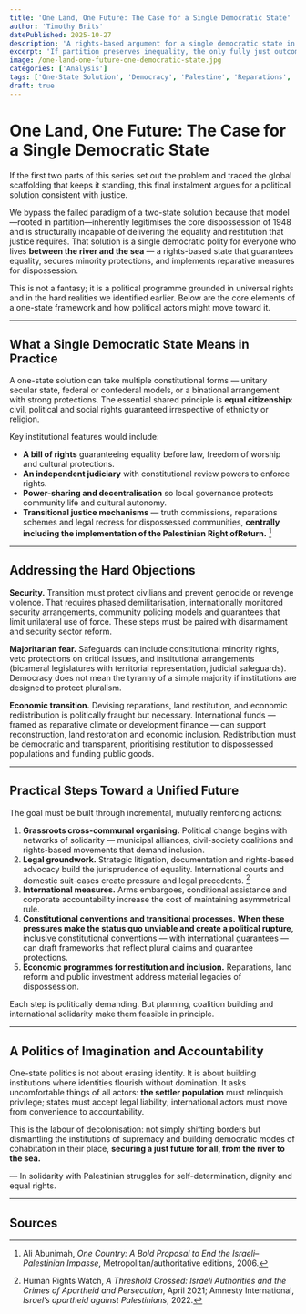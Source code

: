 ```yaml
---
title: 'One Land, One Future: The Case for a Single Democratic State'
author: 'Timothy Brits'
datePublished: 2025-10-27
description: 'A rights-based argument for a single democratic state in historic Palestine. The piece sets out constitutional protections, transitional justice and practical steps toward equal citizenship for all people between the river and the sea.'
excerpt: 'If partition preserves inequality, the only fully just outcome is a political framework built on equal rights. This essay outlines the moral and practical case for a democratic single state and the transitional measures needed to make it viable.'
image: /one-land-one-future-one-democratic-state.jpg
categories: ['Analysis']
tags: ['One-State Solution', 'Democracy', 'Palestine', 'Reparations', 'Decolonisation']
draft: true
---
```


# One Land, One Future: The Case for a Single Democratic State

If the first two parts of this series set out the problem and traced the global scaffolding that keeps it standing, this final instalment argues for a political solution consistent with justice.

We bypass the failed paradigm of a two-state solution because that model—rooted in partition—inherently legitimises the core dispossession of 1948 and is structurally incapable of delivering the equality and restitution that justice requires. That solution is a single democratic polity for everyone who lives **between the river and the sea** — a rights-based state that guarantees equality, secures minority protections, and implements reparative measures for dispossession.

This is not a fantasy; it is a political programme grounded in universal rights and in the hard realities we identified earlier. Below are the core elements of a one-state framework and how political actors might move toward it.

---

## What a Single Democratic State Means in Practice

A one-state solution can take multiple constitutional forms — unitary secular state, federal or confederal models, or a binational arrangement with strong protections. The essential shared principle is **equal citizenship**: civil, political and social rights guaranteed irrespective of ethnicity or religion.

Key institutional features would include:

- **A bill of rights** guaranteeing equality before law, freedom of worship and cultural protections.
- **An independent judiciary** with constitutional review powers to enforce rights.
- **Power-sharing and decentralisation** so local governance protects community life and cultural autonomy.
- **Transitional justice mechanisms** — truth commissions, reparations schemes and legal redress for dispossessed communities, **centrally including the implementation of the Palestinian Right ofReturn.** [^1]

---

## Addressing the Hard Objections

**Security.** Transition must protect civilians and prevent genocide or revenge violence. That requires phased demilitarisation, internationally monitored security arrangements, community policing models and guarantees that limit unilateral use of force. These steps must be paired with disarmament and security sector reform.

**Majoritarian fear.** Safeguards can include constitutional minority rights, veto protections on critical issues, and institutional arrangements (bicameral legislatures with territorial representation, judicial safeguards). Democracy does not mean the tyranny of a simple majority if institutions are designed to protect pluralism.

**Economic transition.** Devising reparations, land restitution, and economic redistribution is politically fraught but necessary. International funds — framed as reparative climate or development finance — can support reconstruction, land restoration and economic inclusion. Redistribution must be democratic and transparent, prioritising restitution to dispossessed populations and funding public goods.

---

## Practical Steps Toward a Unified Future

The goal must be built through incremental, mutually reinforcing actions:

1. **Grassroots cross-communal organising.** Political change begins with networks of solidarity — municipal alliances, civil-society coalitions and rights-based movements that demand inclusion.
2. **Legal groundwork.** Strategic litigation, documentation and rights-based advocacy build the jurisprudence of equality. International courts and domestic suit-cases create pressure and legal precedents. [^2]
3. **International measures.** Arms embargoes, conditional assistance and corporate accountability increase the cost of maintaining asymmetrical rule.
4. **Constitutional conventions and transitional processes.** **When these pressures make the status quo unviable and create a political rupture,** inclusive constitutional conventions — with international guarantees — can draft frameworks that reflect plural claims and guarantee protections.
5. **Economic programmes for restitution and inclusion.** Reparations, land reform and public investment address material legacies of dispossession.

Each step is politically demanding. But planning, coalition building and international solidarity make them feasible in principle.

---

## A Politics of Imagination and Accountability

One-state politics is not about erasing identity. It is about building institutions where identities flourish without domination. It asks uncomfortable things of all actors: **the settler population** must relinquish privilege; states must accept legal liability; international actors must move from convenience to accountability.

This is the labour of decolonisation: not simply shifting borders but dismantling the institutions of supremacy and building democratic modes of cohabitation in their place, **securing a just future for all, from the river to the sea.**

— In solidarity with Palestinian struggles for self-determination, dignity and equal rights.

---

## Sources

[^1]: Ali Abunimah, _One Country: A Bold Proposal to End the Israeli–Palestinian Impasse_, Metropolitan/authoritative editions, 2006.

[^2]: Human Rights Watch, _A Threshold Crossed: Israeli Authorities and the Crimes of Apartheid and Persecution_, April 2021; Amnesty International, _Israel’s apartheid against Palestinians_, 2022.
